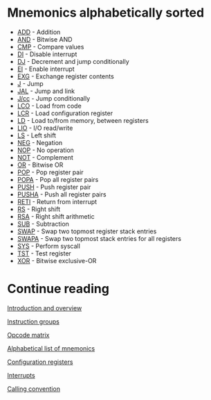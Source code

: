 # Mnemonics alphabetically sorted

* [ADD](InstructionADD.md) - Addition
* [AND](InstructionAND.md) - Bitwise AND
* [CMP](InstructionCMP.md) - Compare values
* [DI](InstructionDI.md) - Disable interrupt
* [DJ](InstructionDJ.md) - Decrement and jump conditionally
* [EI](InstructionEI.md) - Enable interrupt
* [EXG](InstructionEXG.md) - Exchange register contents
* [J](InstructionJ.md) - Jump
* [JAL](InstructionJAL.md) - Jump and link
* [J/cc](InstructionJcc.md) - Jump conditionally
* [LCO](InstructionLCO.md) - Load from code
* [LCR](InstructionLCR.md) - Load configuration register
* [LD](InstructionLD.md) - Load to/from memory, between registers
* [LIO](InstructionLIO.md) - I/O read/write
* [LS](InstructionLS.md) - Left shift
* [NEG](InstructionNEG.md) - Negation
* [NOP](InstructionNOP.md) - No operation
* [NOT](InstructionNOT.md) - Complement
* [OR](InstructionOR.md) - Bitwise OR
* [POP](InstructionPOP.md) - Pop register pair
* [POPA](InstructionPOPA.md) - Pop all register pairs
* [PUSH](InstructionPUSH.md) - Push register pair
* [PUSHA](InstructionPUSHA.md) - Push all register pairs
* [RETI](InstructionRETI.md) - Return from interrupt
* [RS](InstructionRS.md) - Right shift
* [RSA](InstructionRSA.md) - Right shift arithmetic
* [SUB](InstructionSUB.md) - Subtraction
* [SWAP](InstructionSWAP.md) - Swap two topmost register stack entries
* [SWAPA](InstructionSWAPA.md) - Swap two topmost stack entries for all registers
* [SYS](InstructionSYS.md) - Perform syscall
* [TST](InstructionTST.md) - Test register
* [XOR](InstructionXOR.md) - Bitwise exclusive-OR

# Continue reading
[Introduction and overview](Introduction.md)

[Instruction groups](InstructionGroups.md)

[Opcode matrix](OpcodeMatrix.md)

[Alphabetical list of mnemonics](AlphabeticalMnemonics.md)

[Configuration registers](ConfigurationRegisters.md)

[Interrupts](Interrupts.md)

[Calling convention](StandardCallingConvention.md)
